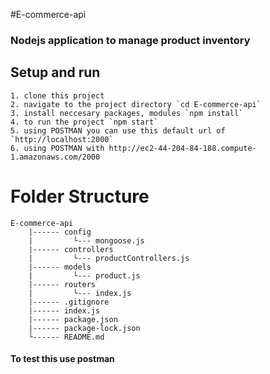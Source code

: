 #E-commerce-api

### Nodejs application to manage product inventory


## Setup and run

```
1. clone this project
2. navigate to the project directory `cd E-commerce-api`
3. install neccesary packages, modules `npm install`
4. to run the project `npm start`
5. using POSTMAN you can use this default url of `http://localhost:2000`
6. using POSTMAN with http://ec2-44-204-84-188.compute-1.amazonaws.com/2000
```

# Folder Structure 
```
E-commerce-api
    |------ config
    |         └--- mongoose.js
    |------ controllers
    |         └--- productControllers.js
    |------ models
    |         └--- product.js
    |------ routers
    |         └--- index.js
    |------ .gitignore
    |------ index.js
    |------ package.json
    |------ package-lock.json
    └------ README.md
```

#### To test this use postman 

